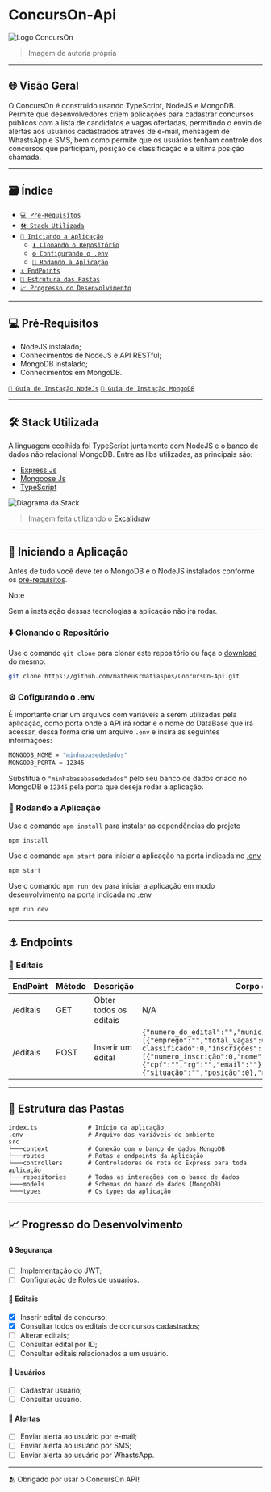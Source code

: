 # ConcursOn-Api
![Logo ConcursOn](https://github.com/user-attachments/assets/9b6cbf9a-cf49-4354-8b89-b2850f8377e2)
> Imagem de autoria própria

<hr>

## 🌐 Visão Geral
O ConcursOn é construido usando TypeScript, NodeJS e MongoDB. Permite que desenvolvedores criem aplicações para cadastrar concursos públicos com a lista de candidatos e vagas ofertadas, permitindo o envio de alertas aos usuários cadastrados através de e-mail, mensagem de WhastsApp e SMS, bem como permite que os usuários tenham controle dos concursos que participam, posição de classificação e a última posição chamada.

<hr>

## 🗃️ Índice
- [`💻 Pré-Requisitos`](#-pré-requisitos)
- [`🛠️ Stack Utilizada`](#%f0%9f%9b%a0-stack-utilizada)
- [`🚩 Iniciando a Aplicação`](#-iniciando-a-aplicação)
    - [`⬇️ Clonando o Repositório`](#️-clonando-o-repositório)
    - [`⚙️ Configurando o .env`](#️-cofigurando-o-env)
    - [`🏁 Rodando a Aplicação`](#-rodando-a-aplicação)
- [`⚓ EndPoints`](#-endpoints)
- [`📁 Estrutura das Pastas`](#-estrutura-das-pastas)
- [`📈 Progresso do Desenvolvimento`](#-progresso-do-desenvolvimento)
<hr>

## 💻 Pré-Requisitos
- NodeJS instalado;
- Conhecimentos de NodeJS e API RESTful;
- MongoDB instalado;
- Conhecimentos em MongoDB.

[`📗 Guia de Instação NodeJs`]()
[`📙 Guia de Instação MongoDB`]()

<hr>

## 🛠️ Stack Utilizada
A linguagem ecolhida foi TypeScript juntamente com NodeJS e o banco de dados não relacional MongoDB. Entre as libs utilizadas, as principais são:

- [Express Js](https://expressjs.com/pt-br/)
- [Mongoose Js](https://mongoosejs.com/)
- [TypeScript](https://www.typescriptlang.org/)

![Diagrama da Stack](https://github.com/user-attachments/assets/3f18ebb4-8ea7-41b7-9c44-730af0c28b5e)
> Imagem feita utilizando o [Excalidraw](https://excalidraw.com/)

<hr>

## 🚩 Iniciando a Aplicação
Antes de tudo você deve ter o MongoDB e o NodeJS instalados conforme os [pré-requisitos](#-pré-requisitos).

> [!NOTE]
> Sem a instalação dessas tecnologias a aplicação não irá rodar.

### ⬇️ Clonando o Repositório
Use o comando `git clone` para clonar este repositório ou faça o [download](https://github.com/matheusrmatiaspos/ConcursOn-Api/archive/refs/heads/main.zip) do mesmo:
```bash
git clone https://github.com/matheusrmatiaspos/ConcursOn-Api.git
```
### ⚙️ Cofigurando o .env
É importante criar um arquivos com variáveis a serem utilizadas pela aplicação, como porta onde a API irá rodar e o nome do DataBase que irá acessar, dessa forma crie um arquivo `.env` e insira as seguintes informações:
```bash
MONGODB_NOME = "minhabasededados"
MONGODB_PORTA = 12345
```
Substitua o `"minhabasebasededados"` pelo seu banco de dados criado no MongoDB e `12345` pela porta que deseja rodar a aplicação.

### 🏁 Rodando a Aplicação

Use o comando `npm install` para instalar as dependências do projeto
```bash
npm install
```
Use o comando `npm start` para iniciar a aplicação na porta indicada no [.env](#️-cofigurando-o-env)
```bash
npm start
```
Use o comando `npm run dev` para iniciar a aplicação em modo desenvolvimento na porta indicada no [.env](#️-cofigurando-o-env)
```bash
npm run dev
```
<hr>

## ⚓ Endpoints

### 📒 Editais
| EndPoint | Método | Descrição | Corpo da Requisição |
| --- | --- | --- | --- |
| /editais | GET | Obter todos os editais | N/A |
| /editais | POST| Inserir um edital | `{"numero_do_edital":"","municipio":"","empregos":[{"emprego":"","total_vagas":0,"ultimo-classificado":0,"inscrições":[{"numero_inscrição":0,"nome":"","informações_pessoais":{"cpf":"","rg":"","email":""},"status":{"situação":"","posição":0},"nota_final":0.0,"modalidade":""}]}]}` |


<hr>

## 📁 Estrutura das Pastas

```
index.ts              # Início da aplicação
.env                  # Arquivo das variáveis de ambiente
src
└───context           # Conexão com o banco de dados MongoDB
└───routes            # Rotas e endpoints da Aplicação
└───controllers       # Controladores de rota do Express para toda aplicação
└───repositories      # Todas as interações com o banco de dados
└───models            # Schemas do banco de dados (MongoDB)
└───types             # Os types da aplicação
```
<hr>

## 📈 Progresso do Desenvolvimento

#### 🔒 Segurança
- [ ] Implementação do JWT;
- [ ] Configuração de Roles de usuários.

#### 📒 Editais
- [x] Inserir edital de concurso;
- [x] Consultar todos os editais de concursos cadastrados;
- [ ] Alterar editais;
- [ ] Consultar edital por ID;
- [ ] Consultar editais relacionados a um usuário.

#### 👤 Usuários
- [ ] Cadastrar usuário;
- [ ] Consultar usuário.

#### 📢 Alertas
- [ ] Enviar alerta ao usuário por e-mail;
- [ ] Enviar alerta ao usuário por SMS;
- [ ] Enviar alerta ao usuário por WhastsApp.

<hr>
🫂 Obrigado por usar o ConcursOn API!